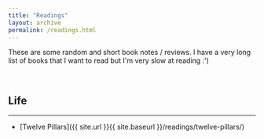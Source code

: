 ```yaml
---
title: "Readings"
layout: archive
permalink: /readings.html
---
```


These are some random and short book notes / reviews. I have a very long list of books that I want to read but I'm very slow at reading :')

<br>

## Life
---
- [Twelve Pillars]({{ site.url }}{{ site.baseurl }}/readings/twelve-pillars/)

<br>
